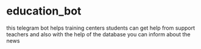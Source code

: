 # education_bot
this telegram bot helps training centers  students can get help from support teachers and also with the help of the database you can inform about the news
